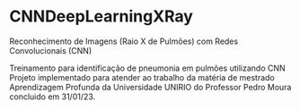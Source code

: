 # CNNDeepLearningXRay
Reconhecimento de Imagens (Raio X de Pulmões) com Redes Convolucionais (CNN)

Treinamento para identificação de pneumonia em pulmões utilizando CNN Projeto implementado para atender ao trabalho da matéria de mestrado Aprendizagem Profunda da Universidade UNIRIO do Professor Pedro Moura concluido em 31/01/23.
